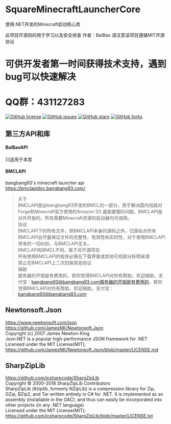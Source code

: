 # SquareMinecraftLauncherCore
使用.NET开发的Minecraft启动核心库

此项目开源目的用于学习以及安全排查
作者：BaiBao
请注意该项目遵循MIT开源协议  

# 可供开发者第一时间获得技术支持，遇到bug可以快速解决
# QQ群：431127283

<a href="https://github.com/baibao132/SquareMinecraftLauncherCore/blob/master/LICENSE"><img alt="GitHub license" src="https://img.shields.io/github/license/baibao132/SquareMinecraftLauncherCore"></a>
<a href="https://github.com/baibao132/SquareMinecraftLauncherCore/issues"><img alt="GitHub issues" src="https://img.shields.io/github/issues/baibao132/SquareMinecraftLauncherCore"></a>
<a href="https://github.com/baibao132/SquareMinecraftLauncherCore/stargazers"><img alt="GitHub stars" src="https://img.shields.io/github/stars/baibao132/SquareMinecraftLauncherCore"></a>
<a href="https://github.com/baibao132/SquareMinecraftLauncherCore/network"><img alt="GitHub forks" src="https://img.shields.io/github/forks/baibao132/SquareMinecraftLauncherCore"></a>



## 第三方API和库

#### BaiBaoAPI
只适用于本库

#### BMCLAPI
bangbang93's minecraft launcher api  
https://bmclapidoc.bangbang93.com/  
> 关于  
BMCLAPI是@bangbang93开发的BMCL的一部分，用于解决国内线路对Forge和Minecraft官方使用的Amazon S3 速度缓慢的问题。BMCLAPI是对外开放的，所有需要Minecraft资源的启动器均可调用。  
协议  
BMCLAPI下的所有文件，除BMCLAPI本身的源码之外，归源站点所有  
BMCLAPI会尽量保证文件的完整性、有效性和实时性，对于使用BMCLAPI带来的一切纠纷，与BMCLAPI无关。  
BMCLAPI和BMCL不同，属于非开源项目  
所有使用BMCLAPI的程序必需在下载界面或其他可视部分标明来源  
禁止在BMCLAPI上二次封装其他协议  
捐助  
服务器的开销是有费用的，若你觉得BMCLAPI对你有帮助，欢迎捐助，支付宝：bangbang93@bangbang93.com服务器的开销是有费用的，若你觉得BMCLAPI对你有帮助，欢迎捐助，支付宝：bangbang93@bangbang93.com  

## Newtonsoft.Json  

https://www.newtonsoft.com/json  
https://github.com/JamesNK/Newtonsoft.Json  
Copyright (c) 2007 James Newton-King  
Json.NET is a popular high-performance JSON framework for .NET  
Licensed under the MIT License(MIT);  
https://github.com/JamesNK/Newtonsoft.Json/blob/master/LICENSE.md  

## SharpZipLib  

https://github.com/icsharpcode/SharpZipLib  
Copyright © 2000-2018 SharpZipLib Contributors  
SharpZipLib (#ziplib, formerly NZipLib) is a compression library for Zip, GZip, BZip2, and Tar written entirely in C# for .NET. It is implemented as an assembly (installable in the GAC), and thus can easily be incorporated into other projects (in any .NET language)  
Licensed under the MIT License(MIT);  
https://github.com/icsharpcode/SharpZipLib/blob/master/LICENSE.txt  
